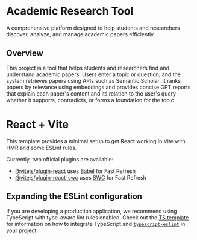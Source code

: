 # Academic Research Tool

A comprehensive platform designed to help students and researchers discover, analyze, and manage academic papers efficiently.

## Overview

This project is a tool that helps students and researchers find and understand academic papers. Users enter a topic or question, and the system retrieves papers using APIs such as Semantic Scholar. It ranks papers by relevance using embeddings and provides concise GPT reports that explain each paper's content and its relation to the user's query—whether it supports, contradicts, or forms a foundation for the topic.


# React + Vite

This template provides a minimal setup to get React working in Vite with HMR and some ESLint rules.

Currently, two official plugins are available:

- [@vitejs/plugin-react](https://github.com/vitejs/vite-plugin-react/blob/main/packages/plugin-react) uses [Babel](https://babeljs.io/) for Fast Refresh
- [@vitejs/plugin-react-swc](https://github.com/vitejs/vite-plugin-react/blob/main/packages/plugin-react-swc) uses [SWC](https://swc.rs/) for Fast Refresh

## Expanding the ESLint configuration

If you are developing a production application, we recommend using TypeScript with type-aware lint rules enabled. Check out the [TS template](https://github.com/vitejs/vite/tree/main/packages/create-vite/template-react-ts) for information on how to integrate TypeScript and [`typescript-eslint`](https://typescript-eslint.io) in your project.
